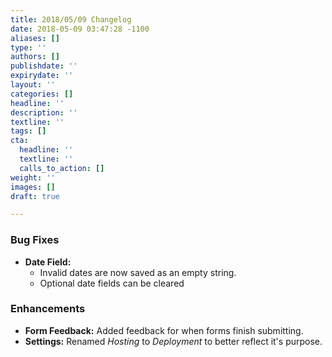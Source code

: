 ```yaml
---
title: 2018/05/09 Changelog
date: 2018-05-09 03:47:28 -1100
aliases: []
type: ''
authors: []
publishdate: ''
expirydate: ''
layout: ''
categories: []
headline: ''
description: ''
textline: ''
tags: []
cta:
  headline: ''
  textline: ''
  calls_to_action: []
weight: ''
images: []
draft: true

---
```

### Bug Fixes

* **Date Field:** 
  * Invalid dates are now saved as an empty string.
  * Optional date fields can be cleared

### Enhancements

* **Form Feedback:** Added feedback for when forms finish submitting.
* **Settings:** Renamed _Hosting_ to _Deployment_ to better reflect it's purpose.